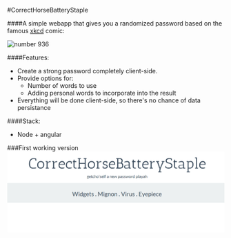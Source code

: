 #CorrectHorseBatteryStaple

####A simple webapp that gives you a randomized password based on the famous [xkcd](http://xkcd.com) comic:   

![number 936](http://imgs.xkcd.com/comics/password_strength.png)  

####Features:
 - Create a strong password completely client-side.
 - Provide options for:
     - Number of words to use
     - Adding personal words to incorporate into the result
 - Everything will be done client-side, so there's no chance of data persistance  
 
####Stack:
 - Node + angular
  
  
###First working version
![v1](https://raw.githubusercontent.com/Robert-Wett/CorrectHorseBatteryStaple/master/doc/chbsV1.png)
